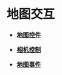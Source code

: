 # 地图交互<a name="ZH-CN_TOPIC_0000001145541053"></a>

-   **[地图控件](javascript-api-map-interaction.md)**  

-   **[相机控制](javascript-api-map-camera.md)**  

-   **[地图事件](javascript-api-map-event.md)**  


